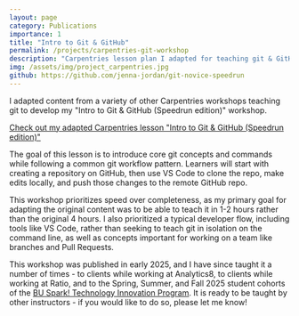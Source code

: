 ```yaml
---
layout: page
category: Publications
importance: 1
title: "Intro to Git & GitHub"
permalink: /projects/carpentries-git-workshop
description: "Carpentries lesson plan I adapted for teaching git & GitHub to beginners."
img: /assets/img/project_carpentries.jpg
github: https://github.com/jenna-jordan/git-novice-speedrun
---
```


I adapted content from a variety of other Carpentries workshops teaching git to develop my "Intro to Git & GitHub (Speedrun edition)" workshop. 

[Check out my adapted Carpentries lesson "Intro to Git & GitHub (Speedrun edition)"](http://jennajordan.me/git-novice-speedrun/)

The goal of this lesson is to introduce core git concepts and commands while following a common git workflow pattern. Learners will start with creating a repository on GitHub, then use VS Code to clone the repo, make edits locally, and push those changes to the remote GitHub repo.

This workshop prioritizes speed over completeness, as my primary goal for adapting the original content was to be able to teach it in 1-2 hours rather than the original 4 hours. I also prioritized a typical developer flow, including tools like VS Code, rather than seeking to teach git in isolation on the command line, as well as concepts important for working on a team like branches and Pull Requests.

This workshop was published in early 2025, and I have since taught it a number of times - to clients while working at Analytics8, to clients while working at Ratio, and to the Spring, Summer, and Fall 2025 student cohorts of the [BU Spark! Technology Innovation Program](https://www.bu.edu/spark/about/what-we-do/). It is ready to be taught by other instructors - if you would like to do so, please let me know!
